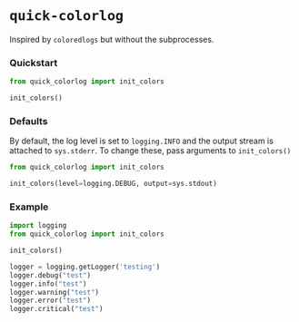 # `quick-colorlog`

Inspired by `coloredlogs` but without the subprocesses.

### Quickstart

```python
from quick_colorlog import init_colors

init_colors()
```

### Defaults

By default, the log level is set to `logging.INFO` and the output stream is
attached to `sys.stderr`. To change these, pass arguments to `init_colors()`

```python
from quick_colorlog import init_colors

init_colors(level=logging.DEBUG, output=sys.stdout)
```

### Example

```python
import logging
from quick_colorlog import init_colors

init_colors()

logger = logging.getLogger('testing')
logger.debug("test")
logger.info("test")
logger.warning("test")
logger.error("test")
logger.critical("test")
```
